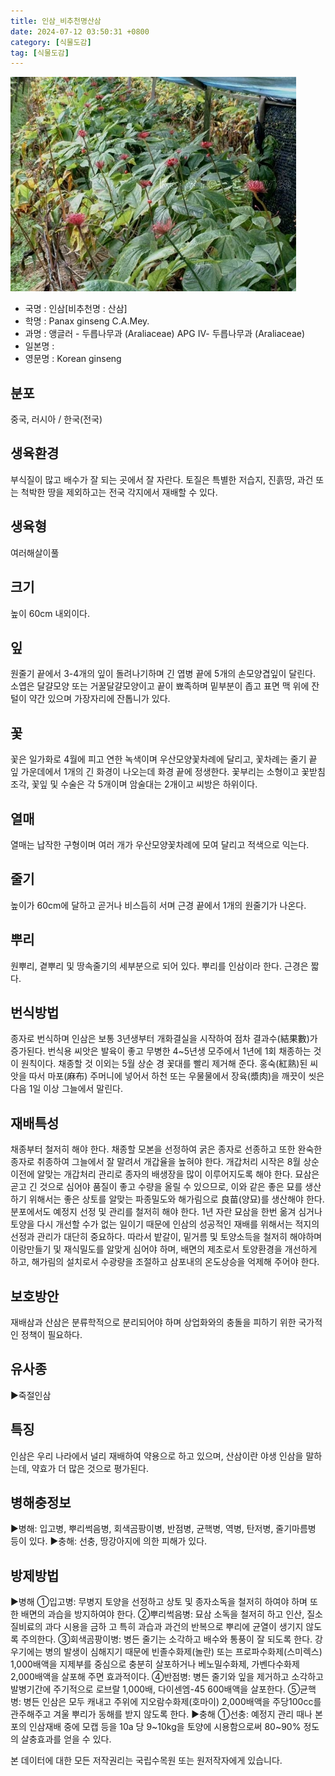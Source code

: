 ```yaml
---
title: 인삼_비추천명산삼
date: 2024-07-12 03:50:31 +0800
category: [식물도감]
tag: [식물도감]
---
```




![인삼[비추천명 : 산삼]](/assets/img/fileUpload/plants/basic/Araliaceae/Panax/18947/1_th2.JPG)
- 국명 : 인삼[비추천명 : 산삼]
- 학명 : Panax ginseng C.A.Mey.
- 과명 : 앵글러 - 두릅나무과 (Araliaceae) APG Ⅳ- 두릅나무과 (Araliaceae)
- 일본명 : 
- 영문명 : Korean ginseng


## 분포
중국, 러시아 / 한국(전국) 
## 생육환경
부식질이 많고 배수가 잘 되는 곳에서 잘 자란다. 토질은 특별한 저습지, 진흙땅, 과건 또는 척박한 땅을 제외하고는 전국 각지에서 재배할 수 있다.
## 생육형
여러해살이풀 
## 크기
높이 60cm 내외이다.
## 잎
원줄기 끝에서 3-4개의 잎이 돌려나기하며 긴 엽병 끝에 5개의 손모양겹잎이 달린다. 소엽은 달걀모양 또는 거꿀달걀모양이고 끝이 뾰족하며 밑부분이 좁고 표면 맥 위에 잔털이 약간 있으며 가장자리에 잔톱니가 있다.
## 꽃
꽃은 일가화로 4월에 피고 연한 녹색이며 우산모양꽃차례에 달리고, 꽃차례는 줄기 끝 잎 가운데에서 1개의 긴 화경이 나오는데 화경 끝에 정생한다. 꽃부리는 소형이고 꽃받침조각, 꽃잎 및 수술은 각 5개이며 암술대는 2개이고 씨방은 하위이다.
## 열매
열매는 납작한 구형이며 여러 개가 우산모양꽃차례에 모여 달리고 적색으로 익는다.
## 줄기
높이가 60cm에 달하고 곧거나 비스듬히 서며 근경 끝에서 1개의 원줄기가 나온다.
## 뿌리
원뿌리, 곁뿌리 및 땅속줄기의 세부분으로 되어 있다. 뿌리를 인삼이라 한다. 근경은 짧다.
## 번식방법
종자로 번식하며 인삼은 보통 3년생부터 개화결실을 시작하여 점차 결과수(結果數)가 증가된다. 번식용 씨앗은 발육이 좋고 무병한 4~5년생 모주에서 1년에 1회 채종하는 것이 원칙이다. 채종할 것 이외는 5월 상순 경 꽃대를 빨리 제거해 준다. 홍숙(紅熟)된 씨앗을 따서 마포(麻布) 주머니에 넣어서 하천 또는 우물물에서 장육(漿肉)을 깨끗이 씻은 다음 1일 이상 그늘에서 말린다.
## 재배특성
채종부터 철저히 해야 한다. 채종할 모본을 선정하여 굵은 종자로 선종하고 또한 완숙한 종자로 취종하여 그늘에서 잘 말려서 개갑율을 높혀야 한다. 개갑처리 시작은 8월 상순 이전에 알맞는 개갑처리 관리로 종자의 배생장을 많이 이루어지도록 해야 한다.  묘삼은 곧고 긴 것으로 심어야 품질이 좋고 수량을 올릴 수 있으므로, 이와 같은 좋은 묘를 생산하기 위해서는 좋은 상토를 알맞는 파종밀도와 해가림으로 良苗(양묘)를 생산해야 한다. 분포에서도 예정지 선정 및 관리를 철저히 해야 한다. 1년 자란 묘삼을 한번 옮겨 심거나 토양을 다시 개선할 수가 없는 일이기 때문에 인삼의 성공적인 재배를 위해서는 적지의 선정과 관리가 대단히 중요하다. 따라서 밭갈이, 밑거름 및 토양소득을 철저히 해야하며 이랑만들기 및 재식밀도를 알맞게 심어야 하며, 배면의 제초로서 토양환경을 개선하게 하고, 해가림의 설치로서 수광량을 조절하고 삼포내의 온도상승을 억제해 주어야 한다.
## 보호방안
재배삼과 산삼은 분류학적으로 분리되어야 하며 상업화와의 충돌을 피하기 위한 국가적인 정책이 필요하다.
## 유사종
▶죽절인삼
## 특징
인삼은 우리 나라에서 널리 재배하여 약용으로 하고 있으며, 산삼이란 야생 인삼을 말하는데, 약효가 더 많은 것으로 평가된다.
## 병해충정보
▶병해: 입고병, 뿌리썩음병, 회색곰팡이병, 반점병, 균핵병, 역병, 탄저병, 줄기마름병 등이 있다.
▶충해: 선충, 땅강아지에 의한 피해가 있다.
## 방제방법
▶병해
 ①입고병: 무병지 토양을 선정하고 상토 및 종자소독을 철저히 하여야 하며 또한 배면의 과습을 방지하여야 한다.
 ②뿌리썩음병: 묘삼 소독을 철저히 하고 인산, 질소질비료의 과다 시용을 금하 고 특히 과습과 과건의 반복으로 뿌리에 균열이 생기지 않도록 주의한다.
 ③회색곰팡이병: 병든 줄기는 소각하고 배수와 통풍이 잘 되도록 한다. 강우기에는 병의 발생이 심해지기 때문에 빈졸수화제(놀란) 또는 프로파수화제(스미렉스) 1,000배액을 지제부를 중심으로 충분히 살포하거나 베노밀수화제, 가벤다수화제 2,000배액을 살포해 주면 효과적이다. ④반점병: 병든 줄기와 잎을 제거하고 소각하고 발병기간에 주기적으로 로브랄 1,000배, 다이센엠-45 600배액을 살포한다.
 ⑤균핵병: 병든 인삼은 모두 캐내고 주위에 지오람수화제(호마이) 2,000배액을 주당100cc를 관주해주고 겨울 뿌리가 동해를 받지 않도록 한다.
▶충해
  ①선충: 예정지 관리 때나 본포의 인삼재배 중에 모캡 등을 10a 당 9~10kg을 토양에 시용함으로써 80~90% 정도의 살충효과를 얻을 수 있다.






본 데이터에 대한 모든 저작권리는 국립수목원 또는 원저작자에게 있습니다.
